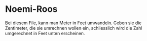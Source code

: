 # Noemi-Roos

Bei diesem File, kann man Meter in Feet umwandeln. Geben sie die Zentimeter, die sie umrechnen wollen ein, schliesslich wird die Zahl umgerechnet in Feet unten erscheinen.
